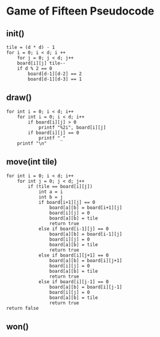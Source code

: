 # Game of Fifteen Pseudocode

## init()
	
	tile = (d * d) - 1
	for i = 0; i < d; i ++
		for j = 0; j < d; j++
		board[i][j] tile--
		if d % 2 == 0
			board[d-1][d-2] == 2
			board[d-1][d-3] == 1


## draw()

	for int i = 0; i < d; i++
		for int i = 0; i < d; i++
			if board[i][j] > 0
				printf "%2i", board[i][j]
			if board[i][j] == 0
				printf "_"
		printf "\n"



## move(int tile)

	for int i = 0; i < d; i++
		for int j = 0; j < d; j++
			if (tile == board[i][j])
				int a = i
				int b = j
				if board[i+1][j] == 0
					board[a][b] = board[i+1][j] 
					board[i][j] = 0
					board[a][b] = tile
					return true
				else if board[i-1][j] == 0
					board[a][b] = board[i-1][j]
					board[i][j] = 0
					board[a][b] = tile
					return true
				else if board[i][j+1] == 0
					board[a][b] = board[i][j+1]
					board[i][j] = 0
					board[a][b] = tile
					return true
				else if board[i][j-1] == 0
					board[a][b] = board[i][j-1]
					board[i][j] = 0
					board[a][b] = tile
					return true
	return false


## won()

